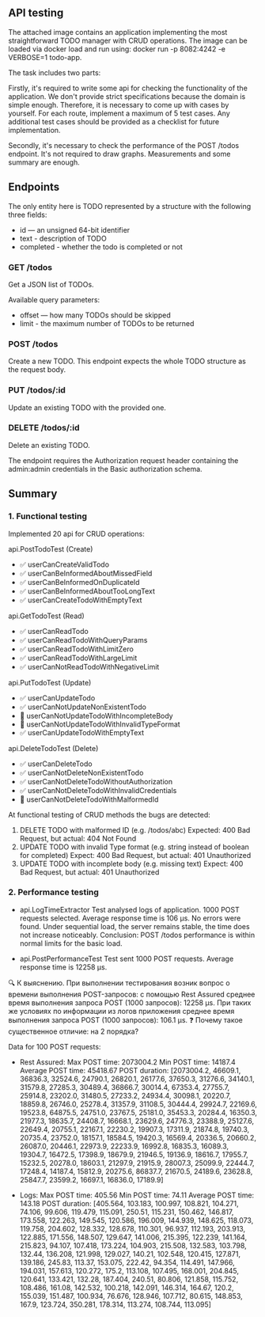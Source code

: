 ##  API testing

The attached image contains an application implementing the most straightforward TODO manager with CRUD operations. The image can be loaded via docker load and run using:
docker run -p 8082:4242 -e VERBOSE=1 todo-app.

The task includes two parts:

Firstly, it's required to write some api for checking the functionality of the application. We don't provide strict specifications because the domain is simple enough. Therefore, it is necessary to come up with cases by yourself.
For each route, implement a maximum of 5 test cases. Any additional test cases should be provided as a checklist for future implementation.

Secondly, it's necessary to check the performance of the POST /todos endpoint. It's not required to draw graphs. Measurements and some summary are enough.

## Endpoints
The only entity here is TODO represented by a structure with the following three fields:
* id — an unsigned 64-bit identifier
* text - description of TODO
* completed - whether the todo is completed or not

### GET /todos

Get a JSON list of TODOs.

Available query parameters:
* offset — how many TODOs should be skipped
* limit - the maximum number of TODOs to be returned

### POST /todos

Create a new TODO. This endpoint expects the whole TODO structure as the request body.

### PUT /todos/:id

Update an existing TODO with the provided one.

### DELETE /todos/:id

Delete an existing TODO.

The endpoint requires the Authorization request header containing the admin:admin credentials in the Basic authorization schema.

## Summary

### 1. Functional testing
Implemented 20 api for CRUD operations:

api.PostTodoTest (Create)
- ✅ userCanCreateValidTodo
- ✅ userCanBeInformedAboutMissedField
- ✅ userCanBeInformedOnDuplicateId
- ✅ userCanBeInformedAboutTooLongText
- ✅ userCanCreateTodoWithEmptyText

api.GetTodoTest (Read)
- ✅ userCanReadTodo
- ✅ userCanReadTodoWithQueryParams
- ✅ userCanReadTodoWithLimitZero
- ✅ userCanReadTodoWithLargeLimit
- ✅ userCanNotReadTodoWithNegativeLimit

api.PutTodoTest (Update)
- ✅ userCanUpdateTodo
- ✅ userCanNotUpdateNonExistentTodo
- 🚨 userCanNotUpdateTodoWithIncompleteBody
- 🚨 userCanNotUpdateTodoWithInvalidTypeFormat
- ✅ userCanUpdateTodoWithEmptyText

api.DeleteTodoTest (Delete)
- ✅ userCanDeleteTodo
- ✅ userCanNotDeleteNonExistentTodo
- ✅ userCanNotDeleteTodoWithoutAuthorization
- ✅ userCanNotDeleteTodoWithInvalidCredentials
- 🚨 userCanNotDeleteTodoWithMalformedId

At functional testing of CRUD methods the bugs are detected:
1. DELETE TODO with malformed ID (e.g. /todos/abc)
   Expected: 400 Bad Request, but actual: 404 Not Found
2. UPDATE TODO with invalid Type format (e.g. string instead of boolean for completed)
   Expect: 400 Bad Request, but actual: 401 Unauthorized
3. UPDATE TODO with incomplete body (e.g. missing text)
   Expect: 400 Bad Request, but actual: 401 Unauthorized

### 2. Performance testing
- api.LogTimeExtractor
Test analysed logs of application.
1000 POST requests selected.
Average response time is 106 µs.
No errors were found.
Under sequential load, the server remains stable, the time does not increase noticeably.
Conclusion: POST /todos performance is within normal limits for the basic load.

- api.PostPerformanceTest
Test sent 1000 POST requests.
Average response time is 12258 µs.

🔍 К выяснению. При выполнении тестирования возник вопрос о времени выполнения POST-запросов:
с помощью Rest Assured среднее время выполнения запроса POST (1000 запросов): 12258 µs.
При таких же условиях по информации из логов приложения среднее время выполнения запроса POST (1000 запросов): 106.1 µs.
❓ Почему такое существенное отличие: на 2 порядка?

Data for 100 POST requests:
- Rest Assured:
Max POST time: 2073004.2
Min POST time: 14187.4
Average POST time: 45418.67
POST duration: [2073004.2, 46609.1, 36836.3, 32524.6, 24790.1, 26820.1, 26177.6, 37650.3, 31276.6, 34140.1, 31579.8, 27285.3, 30489.4, 36866.7, 30014.4, 67353.4, 27755.7, 25914.8, 23202.0, 31480.5, 27233.2, 24934.4, 30098.1, 20220.7, 18859.8, 26746.0, 25278.4, 31357.9, 31108.5, 30444.4, 29924.7, 22169.6, 19523.8, 64875.5, 24751.0, 23767.5, 25181.0, 35453.3, 20284.4, 16350.3, 21977.3, 18635.7, 24408.7, 16668.1, 23629.6, 24776.3, 23388.9, 25127.6, 22649.4, 20755.1, 22167.1, 22230.2, 19907.3, 17311.9, 21874.8, 19740.3, 20735.4, 23752.0, 18157.1, 18584.5, 19420.3, 16569.4, 20336.5, 20660.2, 26087.0, 20446.1, 22973.9, 22233.9, 16992.8, 16835.3, 16089.3, 19304.7, 16472.5, 17398.9, 18679.9, 21946.5, 19136.9, 18616.7, 17955.7, 15232.5, 20278.0, 18603.1, 21297.9, 21915.9, 28007.3, 25099.9, 22444.7, 17248.4, 14187.4, 15812.9, 20275.6, 86837.7, 21670.5, 24189.6, 23628.8, 25847.7, 23599.2, 16697.1, 16836.0, 17189.9]


- Logs:
Max POST time: 405.56
Min POST time: 74.11
Average POST time: 143.18
POST duration: [405.564, 103.183, 100.997, 108.821, 104.271, 74.106, 99.606, 119.479, 115.091, 250.51, 115.231, 150.462, 146.817, 173.558, 122.263, 149.545, 120.586, 196.009, 144.939, 148.625, 118.073, 119.758, 204.602, 128.332, 128.678, 110.301, 96.937, 112.193, 203.913, 122.885, 171.556, 148.507, 129.647, 141.006, 215.395, 122.239, 141.164, 215.823, 94.107, 107.418, 173.224, 104.903, 215.508, 132.583, 103.798, 132.44, 136.208, 121.998, 129.027, 140.21, 102.548, 120.415, 127.871, 139.186, 245.83, 113.37, 153.075, 222.42, 94.354, 114.491, 147.966, 194.031, 157.613, 120.272, 175.2, 113.108, 107.495, 168.001, 204.845, 120.641, 133.421, 132.28, 187.404, 240.51, 80.806, 121.858, 115.752, 108.486, 161.08, 142.532, 100.218, 142.091, 146.314, 164.67, 120.2, 155.039, 151.487, 100.934, 76.676, 128.946, 107.712, 80.615, 148.853, 167.9, 123.724, 350.281, 178.314, 113.274, 108.744, 113.095]
